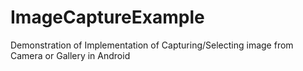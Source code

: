 # ImageCaptureExample
Demonstration of Implementation of Capturing/Selecting image from Camera or Gallery in Android

